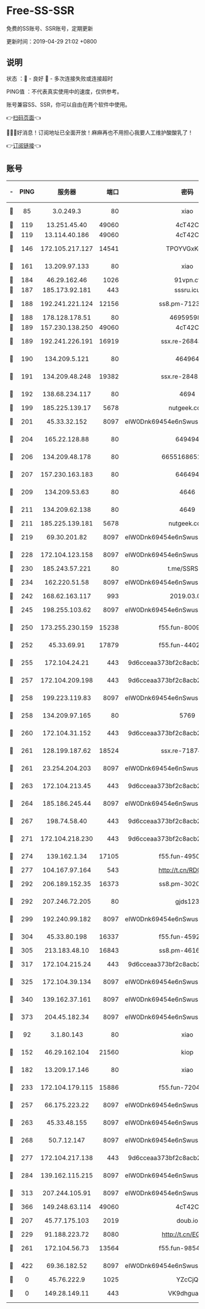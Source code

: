 # Free-SS-SSR

免费的SS账号、SSR账号，定期更新

更新时间：2019-04-29 21:02 +0800

## 说明

状态     ：🙂 - 良好 🙁 - 多次连接失败或连接超时

PING值   ：不代表真实使用中的速度，仅供参考。

账号兼容SS、SSR，你可以自由在两个软件中使用。

👉[扫码页面](https://liesauer.github.io/Free-SS-SSR/)👈

🎉🎉🎉好消息！订阅地址已全面开放！麻麻再也不用担心我要人工维护酸酸乳了！

👉[订阅链接](https://www.liesauer.net/yogurt/subscribe?ACCESS_TOKEN=DAYxR3mMaZAsaqUb)👈

## 账号

|-|PING|服务器|端口|密码|加密方式|区域|
|:----:|:----:|:-----:|-----:|:----:|:----:|:----:|
|🙂|85|3.0.249.3|80|xiao|aes-128-ctr|SG|
|🙂|119|13.251.45.40|49060|4cT42C|chacha20|SG|
|🙂|119|13.114.40.186|49060|4cT42C|chacha20|JP|
|🙂|146|172.105.217.127|14541|TPOYVGxKglpi|aes-256-cfb|JP|
|🙂|161|13.209.97.133|80|xiao|aes-128-ctr|KR|
|🙂|184|46.29.162.46|1026|91vpn.cf|rc4-md5|RU|
|🙂|187|185.173.92.181|443|sssru.icu|rc4-md5|RU|
|🙂|188|192.241.221.124|12156|ss8.pm-71237815|aes-256-cfb|US|
|🙂|188|178.128.178.51|80|469595985|chacha20|US|
|🙂|189|157.230.138.250|49060|4cT42C|chacha20|US|
|🙂|189|192.241.226.191|16919|ssx.re-26843534|aes-256-cfb|US|
|🙂|190|134.209.5.121|80|464964|aes-256-cfb|US|
|🙂|191|134.209.48.248|19382|ssx.re-28481733|aes-256-cfb|US|
|🙂|192|138.68.234.117|80|4694|aes-256-cfb|US|
|🙂|199|185.225.139.17|5678|nutgeek.com|rc4-md5|US|
|🙂|201|45.33.32.152|8097|eIW0Dnk69454e6nSwuspv9DmS201tQ0D|aes-256-cfb|US|
|🙂|204|165.22.128.88|80|649494|aes-256-cfb|US|
|🙂|206|134.209.48.178|80|6655168651651|aes-256-cfb|US|
|🙂|207|157.230.163.183|80|646494|aes-256-cfb|US|
|🙂|209|134.209.53.63|80|4646|aes-256-cfb|US|
|🙂|211|134.209.62.138|80|4649|aes-256-cfb|US|
|🙂|211|185.225.139.181|5678|nutgeek.com|rc4-md5|US|
|🙂|219|69.30.201.82|8097|eIW0Dnk69454e6nSwuspv9DmS201tQ0D|aes-256-cfb|US|
|🙂|228|172.104.123.158|8097|eIW0Dnk69454e6nSwuspv9DmS201tQ0D|aes-256-cfb|JP|
|🙂|230|185.243.57.221|80|t.me/SSRSUB|rc4-md5|US|
|🙂|234|162.220.51.58|8097|eIW0Dnk69454e6nSwuspv9DmS201tQ0D|aes-256-cfb|US|
|🙂|242|168.62.163.117|993|2019.03.07|rc4-md5|US|
|🙂|245|198.255.103.62|8097|eIW0Dnk69454e6nSwuspv9DmS201tQ0D|aes-256-cfb|US|
|🙂|250|173.255.230.159|15238|f55.fun-80092431|aes-256-cfb|US|
|🙂|252|45.33.69.91|17879|f55.fun-44022614|aes-256-cfb|US|
|🙂|255|172.104.24.21|443|9d6cceaa373bf2c8acb22e60b6a58be6|aes-256-cfb|US|
|🙂|257|172.104.209.198|443|9d6cceaa373bf2c8acb22e60b6a58be6|aes-256-cfb|US|
|🙂|258|199.223.119.83|8097|eIW0Dnk69454e6nSwuspv9DmS201tQ0D|aes-256-cfb|US|
|🙂|258|134.209.97.165|80|5769|aes-256-cfb|SG|
|🙂|260|172.104.31.152|443|9d6cceaa373bf2c8acb22e60b6a58be6|aes-256-cfb|US|
|🙂|261|128.199.187.62|18524|ssx.re-71874666|aes-256-cfb|SG|
|🙂|261|23.254.204.203|8097|eIW0Dnk69454e6nSwuspv9DmS201tQ0D|aes-256-cfb|US|
|🙂|263|172.104.213.45|443|9d6cceaa373bf2c8acb22e60b6a58be6|aes-256-cfb|US|
|🙂|264|185.186.245.44|8097|eIW0Dnk69454e6nSwuspv9DmS201tQ0D|aes-256-cfb|NL|
|🙂|267|198.74.58.40|443|9d6cceaa373bf2c8acb22e60b6a58be6|aes-256-cfb|US|
|🙂|271|172.104.218.230|443|9d6cceaa373bf2c8acb22e60b6a58be6|aes-256-cfb|US|
|🙂|274|139.162.1.34|17105|f55.fun-49501958|aes-256-cfb|SG|
|🙂|277|104.167.97.164|543|http://t.cn/RD0D7sx|rc4-md5|CA|
|🙂|292|206.189.152.35|16373|ss8.pm-30204107|aes-256-cfb|SG|
|🙂|292|207.246.72.205|80|gjds123|aes-256-cfb|US|
|🙂|299|192.240.99.182|8097|eIW0Dnk69454e6nSwuspv9DmS201tQ0D|aes-256-cfb|US|
|🙂|304|45.33.80.198|16337|f55.fun-45925350|aes-256-cfb|US|
|🙂|305|213.183.48.10|16843|ss8.pm-46164100|rc4-md5|RU|
|🙂|317|172.104.215.24|443|9d6cceaa373bf2c8acb22e60b6a58be6|aes-256-cfb|US|
|🙂|325|172.104.39.134|8097|eIW0Dnk69454e6nSwuspv9DmS201tQ0D|aes-256-cfb|SG|
|🙂|340|139.162.37.161|8097|eIW0Dnk69454e6nSwuspv9DmS201tQ0D|aes-256-cfb|SG|
|🙂|373|204.45.182.34|8097|eIW0Dnk69454e6nSwuspv9DmS201tQ0D|aes-256-cfb|US|
|🙂|92|3.1.80.143|80|xiao|aes-128-ctr|SG|
|🙂|152|46.29.162.104|21560|kiop|aes-128-ctr|RU|
|🙂|182|13.209.17.146|80|xiao|aes-128-ctr|KR|
|🙂|233|172.104.179.115|15886|f55.fun-72046432|aes-256-cfb|SG|
|🙂|257|66.175.223.22|8097|eIW0Dnk69454e6nSwuspv9DmS201tQ0D|aes-256-cfb|US|
|🙂|263|45.33.48.155|8097|eIW0Dnk69454e6nSwuspv9DmS201tQ0D|aes-256-cfb|US|
|🙂|268|50.7.12.147|8097|eIW0Dnk69454e6nSwuspv9DmS201tQ0D|aes-256-cfb|US|
|🙂|277|172.104.217.138|443|9d6cceaa373bf2c8acb22e60b6a58be6|aes-256-cfb|US|
|🙂|284|139.162.115.215|8097|eIW0Dnk69454e6nSwuspv9DmS201tQ0D|aes-256-cfb|JP|
|🙂|313|207.244.105.91|8097|eIW0Dnk69454e6nSwuspv9DmS201tQ0D|aes-256-cfb|US|
|🙂|366|149.248.63.114|49060|4cT42C|chacha20|CA|
|🙁|207|45.77.175.103|2019|doub.io|aes-128-ctr|SG|
|🙁|229|91.188.223.72|8080|http://t.cn/EGJIyrl|rc4-md5|RU|
|🙁|261|172.104.56.73|13564|f55.fun-98540363|aes-256-cfb|SG|
|🙁|422|69.36.182.52|8097|eIW0Dnk69454e6nSwuspv9DmS201tQ0D|aes-256-cfb|US|
|🙁|0|45.76.222.9|1025|YZcCjQ|rc4-md5|JP|
|🙁|0|149.28.149.11|443|VK9dhgualsL|aes-256-cfb|SG|
